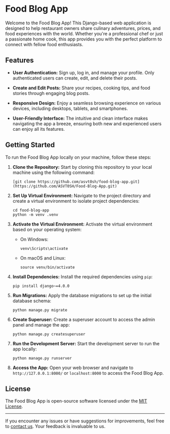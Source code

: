 # Food Blog App

Welcome to the Food Blog App! This Django-based web application is designed to help restaurant owners share culinary adventures, prices, and food experiences with the world. Whether you're a professional chef or just a passionate home cook, this app provides you with the perfect platform to connect with fellow food enthusiasts.

## Features

- **User Authentication:** Sign up, log in, and manage your profile. Only authenticated users can create, edit, and delete their posts.

- **Create and Edit Posts:** Share your recipes, cooking tips, and food stories through engaging blog posts.

- **Responsive Design:** Enjoy a seamless browsing experience on various devices, including desktops, tablets, and smartphones.

- **User-Friendly Interface:** The intuitive and clean interface makes navigating the app a breeze, ensuring both new and experienced users can enjoy all its features.

## Getting Started

To run the Food Blog App locally on your machine, follow these steps:

1. **Clone the Repository:** Start by cloning this repository to your local machine using the following command:

   ```
   [git clone https://github.com/asvt0sh/food-blog-app.git](https://github.com/ASVT0SH/Food-Blog-App.git)
   ```

2. **Set Up Virtual Environment:** Navigate to the project directory and create a virtual environment to isolate project dependencies:

   ```
   cd food-blog-app
   python -m venv .venv
   ```

3. **Activate the Virtual Environment:** Activate the virtual environment based on your operating system:

   - On Windows:

     ```
     venv\Scripts\activate
     ```

   - On macOS and Linux:

     ```
     source venv/bin/activate
     ```

4. **Install Dependencies:** Install the required dependencies using `pip`:

   ```
   pip install django~=4.0.0
   ```

5. **Run Migrations:** Apply the database migrations to set up the initial database schema:

   ```
   python manage.py migrate
   ```

6. **Create Superuser:** Create a superuser account to access the admin panel and manage the app:

   ```
   python manage.py createsuperuser
   ```

7. **Run the Development Server:** Start the development server to run the app locally:

   ```
   python manage.py runserver
   ```

8. **Access the App:** Open your web browser and navigate to `http://127.0.0.1:8000/` or `localhost:8000` to access the Food Blog App.

## License

The Food Blog App is open-source software licensed under the [MIT License](LICENSE).

---

If you encounter any issues or have suggestions for improvements, feel free to [contact us](mailto:asutoshurs@gmail.com). Your feedback is invaluable to us.
